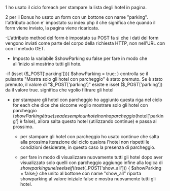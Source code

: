 1 ho usato il ciclo foreach per stampare la lista degli hotel in pagina.

2 per il Bonus ho usato un form con un bottone con name "parking". l'attributo action e' impostato su index.php il  che significa che quando il form viene inviato, la pagina viene ricaricata. 

-L'attributo method del form è impostato su POST fa si che i dati del form vengono inviati come parte del corpo della richiesta HTTP, non nell'URL con con il metodo GET.

- Imposto la variabile $showParking su false per fare in modo che all'inizio si mostrino tutti gli hote.

-if (isset ($_POST['parking'])){ $showParking = true; } controlla se il pulsante "Mostra solo gli hotel con parcheggio" è stato premuto. Se è stato premuto, il valore di "$_POST['parking']" esiste e isset ($_POST['parking']) da il valore true. significa che vgolio filtrare gli hotel

- per stampare gli hotel con parcheggio ho aggiunto questa riga nel ciclo for each
      <?php if ($showParking && !$hotel['parking']) continue; ?>
      che dice che siccome  voglio  mostrare solo gli hotel con parcheggio ($showParking è true)  se ad esempio un  hotel non ha parcheggio ($hotel['parking'] è false), allora salta questo hotel (utilizzando continue) e passa al prossimo.

     - per stampare gli hotel con parcheggio ho usato continue che salta alla prossima iterazione del ciclo qualora l'hotel non rispetti le condizioni desiderate, in questo caso la presenza di parcheggio.


    -  per fare in modo di visualizzare nuovamente tutti gli hotel dopo aver visualizzato solo quelli con parcheggio
      aggiungo infine alla logica di $showparking un else elseif (isset($_POST['show_all'])) {
    $showParking = false;} che unito al bottone con name "show_all" riporta showparking al valore iniziale false e mostra nuovamente tutti gli hotel.
